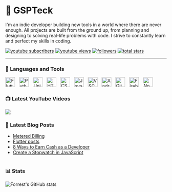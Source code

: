 # 👾 GSPTeck

I'm an indie developer building new tools in a world where there are never enough. All projects are built from the ground up, from planning and designing to solving real-life problems with code. I strive to constantly learn and perfect my skills in coding.

   <p align="left">
      <a href="https://youtube.com/channel/UCzSjPc3hvhGY6qYLVaWUk3w?sub_confirmation=1">
         <img alt="youtube subscribers" title="Subscribe to my YouTube channel" src="https://custom-icon-badges.demolab.com/youtube/channel/subscribers/UCzSjPc3hvhGY6qYLVaWUk3w?color=%23E05D44&label=SUBSCRIBE&logo=video&logoColor=white&style=for-the-badge&labelColor=CE4630"/></a> 
      <a href="https://youtube.com/channel/UCzSjPc3hvhGY6qYLVaWUk3w">
         <img alt="youtube views" title="YouTube views" src="https://custom-icon-badges.demolab.com/youtube/channel/views/UCzSjPc3hvhGY6qYLVaWUk3w?color=%23E1AD0E&logo=eye&logoColor=white&style=for-the-badge&labelColor=C79600"/></a> 
      <a href="https://github.com/GSPTeck?tab=followers">
         <img alt="followers" title="Follow me on Github" src="https://custom-icon-badges.demolab.com/github/followers/GSPTeck?color=236ad3&labelColor=1155ba&style=for-the-badge&logo=person-add&label=Follow&logoColor=white"/></a>
      <a href="https://github.com/GSPTeck?tab=repositories&sort=stargazers">
         <img alt="total stars" title="Total stars on GitHub" src="https://custom-icon-badges.demolab.com/github/stars/GSPTeck?color=55960c&style=for-the-badge&labelColor=488207&logo=star"/></a>
   </p>

---

### 🧰 Languages and Tools

<img align="left" alt="Flutter" width="30px" style="padding-right:10px;" src="https://cdn.jsdelivr.net/gh/devicons/devicon/icons/flutter/flutter-original.svg"/>
<img align="left" alt="Python" width="30px" style="padding-right:10px;" src="https://cdn.jsdelivr.net/gh/devicons/devicon/icons/python/python-original.svg"/>
<img align="left" alt="Unity" width="30px" style="padding-right:10px;" src="https://cdn.jsdelivr.net/gh/devicons/devicon/icons/unity/unity-original.svg"/>
<img align="left" alt="HTML" width="30px" style="padding-right:10px;" src="https://cdn.jsdelivr.net/gh/devicons/devicon/icons/html5/html5-original.svg"/>
<img align="left" alt="CSS" width="30px" style="padding-right:10px;" src="https://cdn.jsdelivr.net/gh/devicons/devicon/icons/css3/css3-original.svg"/>
<img align="left" alt="Javascript" width="30px" style="padding-right:10px;" src="https://cdn.jsdelivr.net/gh/devicons/devicon/icons/javascript/javascript-original.svg"/>
<img align="left" alt="VSCode" width="30px" style="padding-right:10px;" src="https://cdn.jsdelivr.net/gh/devicons/devicon/icons/vscode/vscode-original.svg"/>
<img align="left" alt="Android Studio" width="30px" style="padding-right:10px;" src="https://cdn.jsdelivr.net/gh/devicons/devicon/icons/androidstudio/androidstudio-original.svg"/>
<img align="left" alt="Git" width="30px" style="padding-right:10px;" src="https://cdn.jsdelivr.net/gh/devicons/devicon/icons/git/git-original.svg"/>
<img align="left" alt="Firebase" width="30px" style="padding-right:10px;" src="https://cdn.jsdelivr.net/gh/devicons/devicon/icons/firebase/firebase-plain.svg"/>
<img align="left" alt="Node.js" width="30px" style="padding-right:10px;" src="https://cdn.jsdelivr.net/gh/devicons/devicon/icons/nodejs/nodejs-original.svg"/>
<br />

#

### 📺 Latest YouTube Videos

<!-- BEGIN YOUTUBE-CARDS -->

<!-- END YOUTUBE-CARDS -->

[<img src="https://custom-icon-badges.demolab.com/badge/-Subscribe%20For%20More-red?style=for-the-badge&logo=video&logoColor=white"/>](https://youtube.com/channel/UCzSjPc3hvhGY6qYLVaWUk3w?sub_confirmation=1)

### 📕 Latest Blog Posts

<!-- BLOG-POST-LIST:START -->
- [Metered Billing](https://dev.to/gspteck/metered-billing-1i3g)
- [Flutter posts](https://dev.to/gspteck/flutter-posts-4ic4)
- [8 Ways to Earn Cash as a Developer](https://dev.to/gspteck/earn-cash-as-a-dev-17k)
- [Create a Stopwatch in JavaScript](https://dev.to/gspteck/create-a-stopwatch-in-javascript-2mak)
<!-- BLOG-POST-LIST:END -->

#

### 📊 Stats

![Forrest's GitHub stats](https://github-readme-stats.vercel.app/api?username=gspteck&show_icons=true&theme=gruvbox)

<!-- ![GitHub Streak](https://streak-stats.demolab.com?user=gspteck&theme=gruvbox&border_radius=4.5) -->

#

[website]: https://gspteck.github.io
[youtube]: https://youtube.com/channel/UCzSjPc3hvhGY6qYLVaWUk3w
